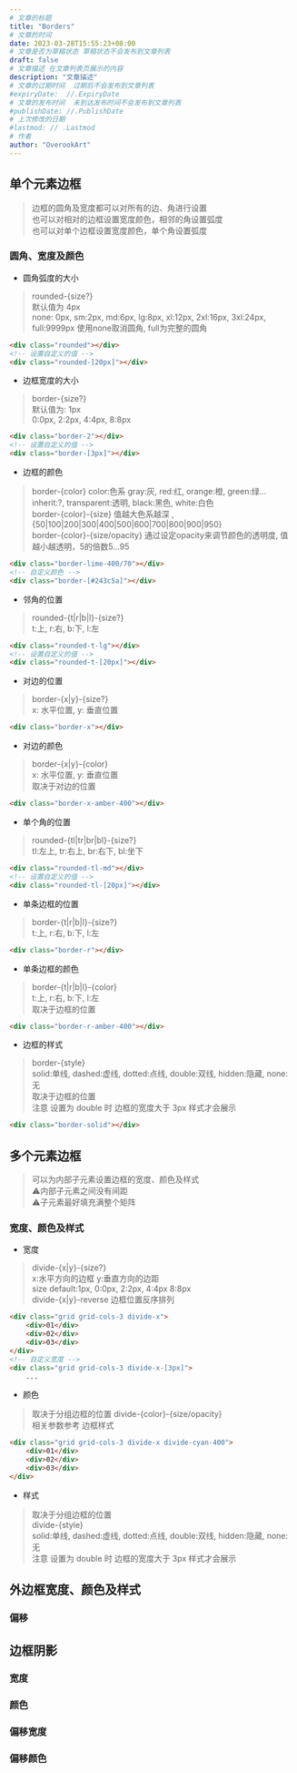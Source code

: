 ```yaml
---
# 文章的标题
title: "Borders"
# 文章的时间
date: 2023-03-28T15:55:23+08:00
# 文章是否为草稿状态 草稿状态不会发布到文章列表
draft: false
# 文章描述 在文章列表页展示的内容
description: "文章描述"
# 文章的过期时间  过期后不会发布到文章列表
#expiryDate:  //.ExpiryDate
# 文章的发布时间  未到达发布时间不会发布到文章列表
#publishDate: //.PublishDate
# 上次修改的日期
#lastmod: // .Lastmod
# 作者
author: "OverookArt"
---
```


## 单个元素边框  

> 边框的圆角及宽度都可以对所有的边、角进行设置  
> 也可以对相对的边框设置宽度颜色，相邻的角设置弧度  
> 也可以对单个边框设置宽度颜色，单个角设置弧度
### 圆角、宽度及颜色   

* 圆角弧度的大小  
  
> rounded-{size?}  
> 默认值为 4px  
> none: 0px, sm:2px, md:6px, lg:8px, xl:12px, 2xl:16px, 3xl:24px, full:9999px
> 使用none取消圆角, full为完整的圆角

```html
<div class="rounded"></div>
<!-- 设置自定义的值 -->
<div class="rounded-[20px]"></div>
```  

* 边框宽度的大小

> border-{size?}  
> 默认值为: 1px  
> 0:0px, 2:2px, 4:4px, 8:8px  

``` html
<div class="border-2"></div>
<!-- 设置自定义的值 -->
<div class="border-[3px]"></div>
```

* 边框的颜色  

> border-{color}  color:色系 gray:灰, red:红, orange:橙, green:绿...
> inherit:?, transparent:透明, black:黑色, white:白色  
> border-{color}-{size} 值越大色系越深 ,{50|100|200|300|400|500|600|700|800|900|950}  
> border-{color}-{size/opacity} 通过设定opacity来调节颜色的透明度, 值越小越透明，5的倍数5...95  

``` html
<div class="border-lime-400/70"></div>
<!-- 自定义颜色 -->
<div class="border-[#243c5a]"></div>
```

* 邻角的位置  

> rounded-{t|r|b|l}-{size?}  
> t:上, r:右, b:下, l:左  

``` html
<div class="rounded-t-lg"></div>
<!-- 设置自定义的值 -->
<div class="rounded-t-[20px]"></div>
```  

* 对边的位置  

> border-{x|y}-{size?}  
> x: 水平位置, y: 垂直位置  

``` html
<div class="border-x"></div>
```

* 对边的颜色  

> border-{x|y}-{color}  
> x: 水平位置, y: 垂直位置  
> 取决于对边的位置  

``` html
<div class="border-x-amber-400"></div>
```

* 单个角的位置  

> rounded-{tl|tr|br|bl}-{size?}  
> tl:左上, tr:右上, br:右下, bl:坐下

``` html
<div class="rounded-tl-md"></div>
<!-- 设置自定义的值 -->
<div class="rounded-tl-[20px]"></div>
```

* 单条边框的位置  

> border-{t|r|b|l}-{size?}  
> t:上, r:右, b:下, l:左  

``` html
<div class="border-r"></div>
```

* 单条边框的颜色  

> border-{t|r|b|l}-{color}  
> t:上, r:右, b:下, l:左  
> 取决于边框的位置  

``` html
<div class="border-r-amber-400"></div>
```

* 边框的样式  

> border-{style}  
> solid:单线, dashed:虚线, dotted:点线, double:双线, hidden:隐藏, none:无  
> 取决于边框的位置  
> 注意 设置为 double 时 边框的宽度大于 3px 样式才会展示  

``` html
<div class="border-solid"></div>
```

## 多个元素边框  

> 可以为内部子元素设置边框的宽度、颜色及样式  
> ⚠️内部子元素之间没有间距  
> ⚠️子元素最好填充满整个矩阵

### 宽度、颜色及样式  

* 宽度  

> divide-{x|y}-{size?}  
> x:水平方向的边框 y:垂直方向的边距  
> size default:1px, 0:0px, 2:2px, 4:4px 8:8px  
> divide-{x|y}-reverse 边框位置反序排列

``` html
<div class="grid grid-cols-3 divide-x">
    <div>01</div>
    <div>02</div>
    <div>03</div>
</div>
<!-- 自定义宽度 -->
<div class="grid grid-cols-3 divide-x-[3px]">
    ...
```

* 颜色  

> 取决于分组边框的位置
> divide-{color}-{size/opacity}  
> 相关参数参考 边框样式

``` html
<div class="grid grid-cols-3 divide-x divide-cyan-400">
    <div>01</div>
    <div>02</div>
    <div>03</div>
</div>
```

* 样式  

> 取决于分组边框的位置  
> divide-{style}  
> solid:单线, dashed:虚线, dotted:点线, double:双线, hidden:隐藏, none:无  
> 注意 设置为 double 时 边框的宽度大于 3px 样式才会展示

## 外边框宽度、颜色及样式  

### 偏移  

## 边框阴影  

### 宽度  

### 颜色  

### 偏移宽度  

### 偏移颜色  